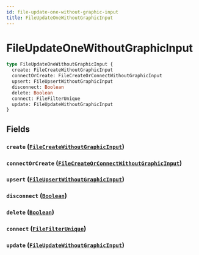 ```yaml
---
id: file-update-one-without-graphic-input
title: FileUpdateOneWithoutGraphicInput
---
```


 # FileUpdateOneWithoutGraphicInput





```graphql
type FileUpdateOneWithoutGraphicInput {
  create: FileCreateWithoutGraphicInput
  connectOrCreate: FileCreateOrConnectWithoutGraphicInput
  upsert: FileUpsertWithoutGraphicInput
  disconnect: Boolean
  delete: Boolean
  connect: FileFilterUnique
  update: FileUpdateWithoutGraphicInput
}
```


## Fields

### `create` ([`FileCreateWithoutGraphicInput`](/inputs/file-create-without-graphic-input))




### `connectOrCreate` ([`FileCreateOrConnectWithoutGraphicInput`](/inputs/file-create-or-connect-without-graphic-input))




### `upsert` ([`FileUpsertWithoutGraphicInput`](/inputs/file-upsert-without-graphic-input))




### `disconnect` ([`Boolean`](/scalars/boolean))




### `delete` ([`Boolean`](/scalars/boolean))




### `connect` ([`FileFilterUnique`](/inputs/file-filter-unique))




### `update` ([`FileUpdateWithoutGraphicInput`](/inputs/file-update-without-graphic-input))






